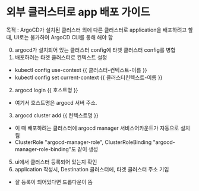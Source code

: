 # 외부 클러스터로 app 배포 가이드
목적 : ArgoCD가 설치된 클러스터 외에 다른 클러스터로 application을 배포하려고 할 때, UI로는 불가하여 ArgoCD CLI를 통해 해야 함

0. argocd가 설치되어 있는 클러스터 config에 타겟 클러스터 config를 병합
1. 배포하려는 타겟 클러스터로 컨텍스트 설정
- kubectl config use-context {{ 클러스터-컨텍스트-이름 }}
- kubectl config set current-context {{ 클러스터컨텍스트-이름 }}
2. argocd login {{ 호스트명 }}
- 여기서 호스트명은 argocd 서버 주소. 
3. argocd cluster add {{ 컨텍스트명 }}
- 이 때 배포하려는 클러스터에 argocd manager 서비스어카운트가 자동으로 설치됨
- ClusterRole "argocd-manager-role", ClusterRoleBinding "argocd-manager-role-binding"도 같이 생성
5. ui에서 클러스터 등록되어 있는지 확인
6. application 작성시, Destination 클러스터에, 타겟 클러스터 주소 기입
- 잘 등록이 되어있다면 드롭다운이 뜸
